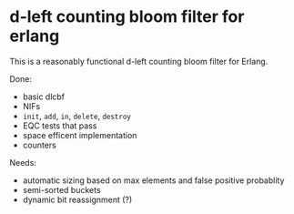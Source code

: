 # d-left counting bloom filter for erlang

This is a reasonably functional d-left counting bloom filter for Erlang.

Done:

- basic dlcbf
- NIFs
- `init`, `add`, `in`, `delete`, `destroy`
- EQC tests that pass
- space efficent implementation
- counters

Needs:

- automatic sizing based on max elements and false positive probablity
- semi-sorted buckets
- dynamic bit reassignment (?)
